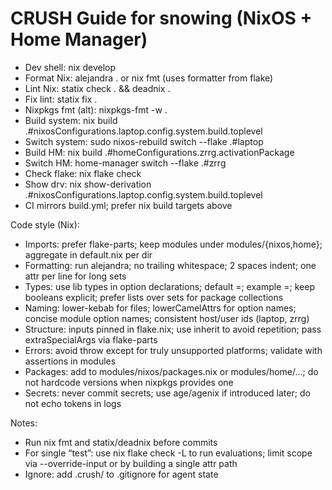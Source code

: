 # CRUSH Guide for snowing (NixOS + Home Manager)

- Dev shell: nix develop
- Format Nix: alejandra . or nix fmt (uses formatter from flake)
- Lint Nix: statix check . && deadnix .
- Fix lint: statix fix .
- Nixpkgs fmt (alt): nixpkgs-fmt -w .
- Build system: nix build .#nixosConfigurations.laptop.config.system.build.toplevel
- Switch system: sudo nixos-rebuild switch --flake .#laptop
- Build HM: nix build .#homeConfigurations.zrrg.activationPackage
- Switch HM: home-manager switch --flake .#zrrg
- Check flake: nix flake check
- Show drv: nix show-derivation .#nixosConfigurations.laptop.config.system.build.toplevel
- CI mirrors build.yml; prefer nix build targets above

Code style (Nix):
- Imports: prefer flake-parts; keep modules under modules/{nixos,home}; aggregate in default.nix per dir
- Formatting: run alejandra; no trailing whitespace; 2 spaces indent; one attr per line for long sets
- Types: use lib types in option declarations; default =; example =; keep booleans explicit; prefer lists over sets for package collections
- Naming: lower-kebab for files; lowerCamelAttrs for option names; concise module option names; consistent host/user ids (laptop, zrrg)
- Structure: inputs pinned in flake.nix; use inherit to avoid repetition; pass extraSpecialArgs via flake-parts
- Errors: avoid throw except for truly unsupported platforms; validate with assertions in modules
- Packages: add to modules/nixos/packages.nix or modules/home/...; do not hardcode versions when nixpkgs provides one
- Secrets: never commit secrets; use age/agenix if introduced later; do not echo tokens in logs

Notes:
- Run nix fmt and statix/deadnix before commits
- For single “test”: use nix flake check -L to run evaluations; limit scope via --override-input or by building a single attr path
- Ignore: add .crush/ to .gitignore for agent state
